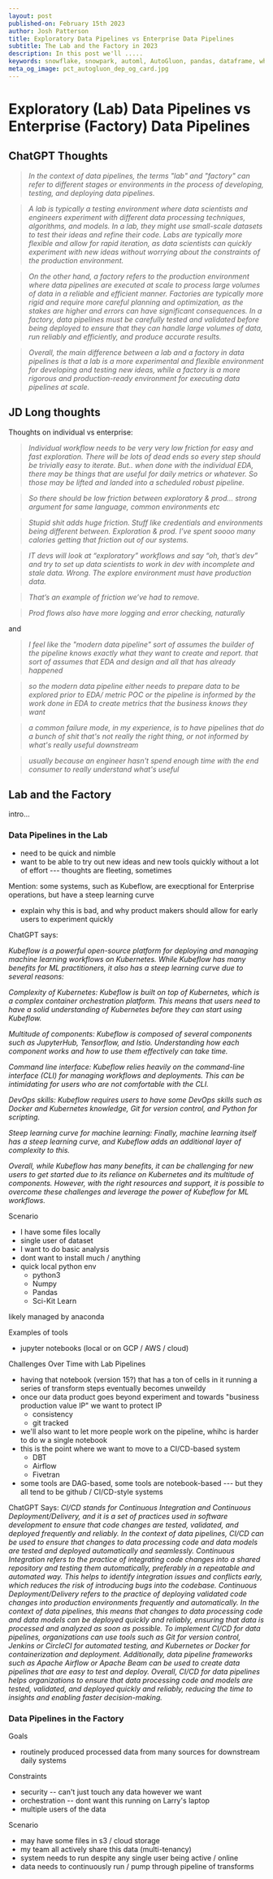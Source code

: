 ```yaml
---
layout: post
published-on: February 15th 2023
author: Josh Patterson
title: Exploratory Data Pipelines vs Enterprise Data Pipelines
subtitle: The Lab and the Factory in 2023
description: In this post we'll .....
keywords: snowflake, snowpark, automl, AutoGluon, pandas, dataframe, whl, pip, anaconda, dependency
meta_og_image: pct_autogluon_dep_og_card.jpg
---
```


# Exploratory (Lab) Data Pipelines vs Enterprise (Factory) Data Pipelines

## ChatGPT Thoughts

> *In the context of data pipelines, the terms "lab" and "factory" can refer to different stages or environments in the process of developing, testing, and deploying data pipelines.*

> *A lab is typically a testing environment where data scientists and engineers experiment with different data processing techniques, algorithms, and models. In a lab, they might use small-scale datasets to test their ideas and refine their code. Labs are typically more flexible and allow for rapid iteration, as data scientists can quickly experiment with new ideas without worrying about the constraints of the production environment.*

> *On the other hand, a factory refers to the production environment where data pipelines are executed at scale to process large volumes of data in a reliable and efficient manner. Factories are typically more rigid and require more careful planning and optimization, as the stakes are higher and errors can have significant consequences. In a factory, data pipelines must be carefully tested and validated before being deployed to ensure that they can handle large volumes of data, run reliably and efficiently, and produce accurate results.*

> *Overall, the main difference between a lab and a factory in data pipelines is that a lab is a more experimental and flexible environment for developing and testing new ideas, while a factory is a more rigorous and production-ready environment for executing data pipelines at scale.*

## JD Long thoughts

Thoughts on individual vs enterprise:

> *Individual workflow needs to be very very low friction for easy and fast exploration. There will be lots of dead ends so every step should be trivially easy to iterate. But.. when done with the individual EDA, there may be things that are useful for daily metrics or whatever. So those may be lifted and landed into a scheduled robust pipeline.*

> *So there should be low friction between exploratory & prod… strong argument for same language, common environments etc*

> *Stupid shit adds huge friction. Stuff like credentials and environments being different between. Exploration & prod. I’ve spent soooo many calories getting that friction out of our systems.*

> *IT devs will look at “exploratory” workflows and say “oh, that’s dev” and try to set up data scientists to work in dev with incomplete and stale data. Wrong. The explore environment must have production data.*

> *That’s an example of friction we’ve had to remove.*

> *Prod flows also have more logging and error checking, naturally*


and

> *I feel like the "modern data pipeline" sort of assumes the builder of the pipeline knows exactly what they want to create and report. that sort of assumes that EDA and design and all that has already happened*

> *so the modern data pipeline either needs to prepare data to be explored prior to EDA/ metric POC or the pipeline is informed by the work done in EDA to create metrics that the business knows they want*

> *a common failure mode, in my experience, is to have pipelines that do a bunch of shit that's not really the right thing, or not informed by what's really useful downstream*

> *usually because an engineer hasn't spend enough time with the end consumer to really understand what's useful*


## Lab and the Factory

intro...

### Data Pipelines in the Lab

* need to be quick and nimble
* want to be able to try out new ideas and new tools quickly without a lot of effort --- thoughts are fleeting, sometimes

Mention: some systems, such as Kubeflow, are execptional for Enterprise operations, but have a steep learning curve

* explain why this is bad, and why product makers should allow for early users to experiment quickly

ChatGPT says:

*Kubeflow is a powerful open-source platform for deploying and managing machine learning workflows on Kubernetes. While Kubeflow has many benefits for ML practitioners, it also has a steep learning curve due to several reasons:*

*Complexity of Kubernetes: Kubeflow is built on top of Kubernetes, which is a complex container orchestration platform. This means that users need to have a solid understanding of Kubernetes before they can start using Kubeflow.*

*Multitude of components: Kubeflow is composed of several components such as JupyterHub, Tensorflow, and Istio. Understanding how each component works and how to use them effectively can take time.*

*Command line interface: Kubeflow relies heavily on the command-line interface (CLI) for managing workflows and deployments. This can be intimidating for users who are not comfortable with the CLI.*

*DevOps skills: Kubeflow requires users to have some DevOps skills such as Docker and Kubernetes knowledge, Git for version control, and Python for scripting.*

*Steep learning curve for machine learning: Finally, machine learning itself has a steep learning curve, and Kubeflow adds an additional layer of complexity to this.*

*Overall, while Kubeflow has many benefits, it can be challenging for new users to get started due to its reliance on Kubernetes and its multitude of components. However, with the right resources and support, it is possible to overcome these challenges and leverage the power of Kubeflow for ML workflows.*

Scenario

* I have some files locally
* single user of dataset
* I want to do basic analysis
* dont want to install much / anything
* quick local python env
   * python3
   * Numpy
   * Pandas
   * Sci-Kit Learn

likely managed by anaconda

Examples of tools

* jupyter notebooks (local or on GCP / AWS / cloud)


Challenges Over Time with Lab Pipelines

* having that notebook (version 15?) that has a ton of cells in it running a series of transform steps eventually becomes unweildy
* once our data product goes beyond experiment and towards "business production value IP" we want to protect IP
   * consistency
   * git tracked
* we'll also want to let more people work on the pipeline, whihc is harder to do w a single notebook
* this is the point where we want to move to a CI/CD-based system
   * DBT
   * Airflow
   * Fivetran
* some tools are DAG-based, some tools are notebook-based --- but they all tend to be github / CI/CD-style systems

ChatGPT Says:
*CI/CD stands for Continuous Integration and Continuous Deployment/Delivery, and it is a set of practices used in software development to ensure that code changes are tested, validated, and deployed frequently and reliably. In the context of data pipelines, CI/CD can be used to ensure that changes to data processing code and data models are tested and deployed automatically and seamlessly.
Continuous Integration refers to the practice of integrating code changes into a shared repository and testing them automatically, preferably in a repeatable and automated way. This helps to identify integration issues and conflicts early, which reduces the risk of introducing bugs into the codebase.
Continuous Deployment/Delivery refers to the practice of deploying validated code changes into production environments frequently and automatically. In the context of data pipelines, this means that changes to data processing code and data models can be deployed quickly and reliably, ensuring that data is processed and analyzed as soon as possible.
To implement CI/CD for data pipelines, organizations can use tools such as Git for version control, Jenkins or CircleCI for automated testing, and Kubernetes or Docker for containerization and deployment. Additionally, data pipeline frameworks such as Apache Airflow or Apache Beam can be used to create data pipelines that are easy to test and deploy.
Overall, CI/CD for data pipelines helps organizations to ensure that data processing code and models are tested, validated, and deployed quickly and reliably, reducing the time to insights and enabling faster decision-making.*

### Data Pipelines in the Factory

Goals

* routinely produced processed data from many sources for downstream daily systems

Constraints

* security -- can't just touch any data however we want
* orchestration -- dont want this running on Larry's laptop
* multiple users of the data

Scenario

* may have some files in s3 / cloud storage
* my team all actively share this data (multi-tenancy)
* system needs to run despite any single user being active / online
* data needs to continuously run / pump through pipeline of transforms


